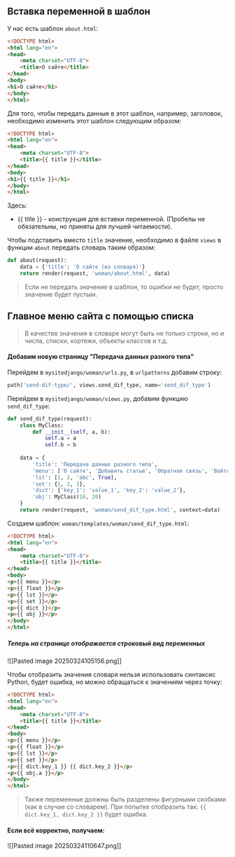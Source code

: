 ## Вставка переменной в шаблон
У нас есть шаблон `about.html`:
```html
<!DOCTYPE html>  
<html lang="en">  
<head>  
    <meta charset="UTF-8">  
    <title>О сайте</title>  
</head>  
<body>  
<h1>О сайте</h1>  
</body>  
</html>
```
Для того, чтобы передать данные в этот шаблон, например, заголовок, необходимо изменить этот шаблон следующим образом:
```html
<!DOCTYPE html>  
<html lang="en">  
<head>  
    <meta charset="UTF-8">  
    <title>{{ title }}</title>  
</head>  
<body>  
<h1>{{ title }}</h1>  
</body>  
</html>
```
Здесь:
* {{ title }} - конструкция для вставки переменной. (Пробелы не обязательны, но приняты для лучшей читаемости). 

Чтобы подставить вместо `title` значение, необходимо в файле `views` в функции `about` передать словарь таким образом:
```python
def about(request):  
    data = {'title': 'О сайте (из словаря)'}  
    return render(request, 'woman/about.html', data)
```
> Если не передать значение в шаблон, то ошибки не будет, просто значение будет пустым. 

## Главное меню сайта с помощью списка
> В качестве значения в словаре могут быть не только строки, но и числа, списки, кортежи, объекты классов и т.д. 

#### Добавим новую страницу "Передача данных разного типа"

Перейдем в `mysitedjango/woman/urls.py`, в `urlpatterns` добавим строку:
```python
path('send-dif-type/', views.send_dif_type, name='send_dif_type')
```
Перейдем в `mysitedjango/woman/views.py`, добавим функцию `send_dif_type`:
```python
def send_dif_type(request):  
    class MyClass:  
        def __init__(self, a, b):  
            self.a = a  
            self.b = b  
  
    data = {  
        'title': 'Передача данных разного типа',  
        'menu': ['О сайте', 'Добавить статью', 'Обратная связь', 'Войти'],  
        'lst': [1, 2, 'abc', True],  
        'set': {1, 2, 3},  
        'dict': {'key_1': 'value_1', 'key_2': 'value_2'},  
        'obj': MyClass(10, 20)  
    }  
    return render(request, 'woman/send_dif_type.html', context=data)
```
Создаем шаблон: `woman/templates/woman/send_dif_type.html`:
```html
<!DOCTYPE html>  
<html lang="en">  
<head>  
    <meta charset="UTF-8">  
    <title>{{ title }}</title>  
</head>  
<body>  
<p>{{ menu }}</p>  
<p>{{ float }}</p>  
<p>{{ lst }}</p>  
<p>{{ set }}</p>  
<p>{{ dict }}</p>  
<p>{{ obj }}</p>  
</body>  
</html>
```
##### Теперь на странице отображается строковый вид переменных

![[Pasted image 20250324105156.png]]

Чтобы отобразить значения словаря нельзя использовать синтаксис Python, будет ошибка, но можно обращаться к значениям через точку:
```html
<!DOCTYPE html>  
<html lang="en">  
<head>  
    <meta charset="UTF-8">  
    <title>{{ title }}</title>  
</head>  
<body>  
<p>{{ menu }}</p>  
<p>{{ float }}</p>  
<p>{{ lst }}</p>  
<p>{{ set }}</p>  
<p>{{ dict.key_1 }} {{ dict.key_2 }}</p>  
<p>{{ obj.a }}</p>  
</body>  
</html>
```
> Также переменные должны быть разделены фигурными скобками (как в случае со словарем). При попытке отобразить так: `{{ dict.key_1, dict.key_2 }}` будет ошибка.

#### Если всё корректно, получаем: 

![[Pasted image 20250324110647.png]]